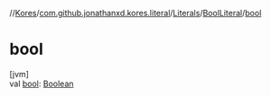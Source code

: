 //[Kores](../../../../index.md)/[com.github.jonathanxd.kores.literal](../../index.md)/[Literals](../index.md)/[BoolLiteral](index.md)/[bool](bool.md)

# bool

[jvm]\
val [bool](bool.md): [Boolean](https://kotlinlang.org/api/latest/jvm/stdlib/kotlin/-boolean/index.html)
